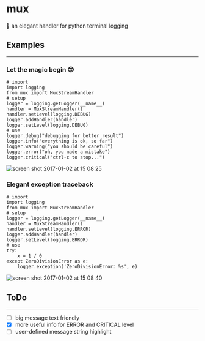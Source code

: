 # mux

💋 an elegant handler for python terminal logging

## Examples
<hr/>

### Let the magic begin 😎

    # import
    import logging
    from mux import MuxStreamHandler
    # setup
    logger = logging.getLogger(__name__)
    handler = MuxStreamHandler()
    handler.setLevel(logging.DEBUG)
    logger.addHandler(handler)
    logger.setLevel(logging.DEBUG)
    # use
    logger.debug("debugging for better result")
    logger.info("everything is ok, so far")
    logger.warning("you should be careful")
    logger.error("oh, you made a mistake")
    logger.critical("ctrl-c to stop...")

![screen shot 2017-01-02 at 15 08 25](https://cloud.githubusercontent.com/assets/10671733/21585534/68427a1a-d0fd-11e6-9ccc-53f141511c16.png)

### Elegant exception traceback

    # import
    import logging
    from mux import MuxStreamHandler
    # setup
    logger = logging.getLogger(__name__)
    handler = MuxStreamHandler()
    handler.setLevel(logging.ERROR)
    logger.addHandler(handler)
    logger.setLevel(logging.ERROR)
    # use
    try:
        x = 1 / 0
    except ZeroDivisionError as e:
        logger.exception('ZeroDivisionError: %s', e)

![screen shot 2017-01-02 at 15 08 40](https://cloud.githubusercontent.com/assets/10671733/21585535/6897c0b0-d0fd-11e6-853b-70ffec5ed723.png)

## ToDo
<hr/>

+ [ ] big message text friendly
+ [x] more useful info for ERROR and CRITICAL level
+ [ ] user-defined message string highlight
